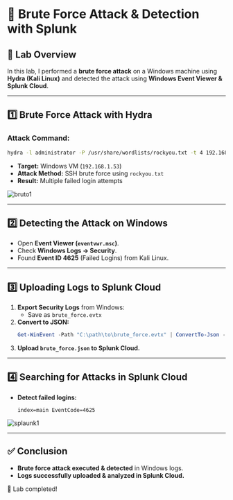 # 🚀 Brute Force Attack & Detection with Splunk

## 🔹 **Lab Overview**
In this lab, I performed a **brute force attack** on a Windows machine using **Hydra (Kali Linux)** and detected the attack using **Windows Event Viewer & Splunk Cloud**.

---

## **1️⃣ Brute Force Attack with Hydra**
### **Attack Command:**
```bash
hydra -l administrator -P /usr/share/wordlists/rockyou.txt -t 4 192.168.1.53 ssh
```
- **Target:** Windows VM (`192.168.1.53`)
- **Attack Method:** SSH brute force using `rockyou.txt`
- **Result:** Multiple failed login attempts

![bruto1](https://github.com/user-attachments/assets/742a2433-e827-4760-885d-446ea6991e68)


---

## **2️⃣ Detecting the Attack on Windows**
- Open **Event Viewer (`eventvwr.msc`)**.
- Check **Windows Logs → Security**.
- Found **Event ID 4625** (Failed Logins) from Kali Linux.

---

## **3️⃣ Uploading Logs to Splunk Cloud**
1. **Export Security Logs** from Windows:
   - Save as `brute_force.evtx`
2. **Convert to JSON:**
   ```powershell
   Get-WinEvent -Path "C:\path\to\brute_force.evtx" | ConvertTo-Json -Depth 3 | Out-File "C:\path\to\brute_force.json"
   ```
3. **Upload `brute_force.json` to Splunk Cloud.**

---

## **4️⃣ Searching for Attacks in Splunk Cloud**
- **Detect failed logins:**
  ```spl
  index=main EventCode=4625
  ```

![splaunk1](https://github.com/user-attachments/assets/c345f5c8-1af3-49b2-a58b-90aff55f43cd)



   
---

## **✅ Conclusion**
- **Brute force attack executed & detected** in Windows logs.
- **Logs successfully uploaded & analyzed in Splunk Cloud.**

🚀 Lab completed!

